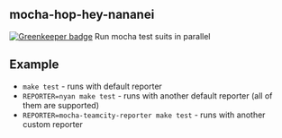 ## mocha-hop-hey-nananei

[![Greenkeeper badge](https://badges.greenkeeper.io/1999/mocha-parallel-example.svg)](https://greenkeeper.io/)
Run mocha test suits in parallel

## Example
* `make test` - runs with default reporter
* `REPORTER=nyan make test` - runs with another default reporter (all of them are supported)
* `REPORTER=mocha-teamcity-reporter make test` - runs with another custom reporter
